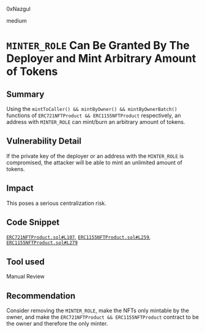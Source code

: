 0xNazgul

medium

# `MINTER_ROLE` Can Be Granted By The Deployer and Mint Arbitrary Amount of Tokens

## Summary
Using the `mintToCaller() && mintByOwner() && mintByOwnerBatch()` functions of `ERC721NFTProduct && ERC1155NFTProduct` respectively, an address with `MINTER_ROLE` can mint/burn an arbitrary amount of tokens.

## Vulnerability Detail
If the private key of the deployer or an address with the `MINTER_ROLE` is compromised, the attacker will be able to mint an unlimited amount of tokens.

## Impact
This poses a serious centralization risk.

## Code Snippet
[`ERC721NFTProduct.sol#L107`](https://github.com/sherlock-audit/2022-10-nftport/blob/main/evm-minting-master/contracts/templates/ERC721NFTProduct.sol#L107), [`ERC1155NFTProduct.sol#L259`](https://github.com/sherlock-audit/2022-10-nftport/blob/main/evm-minting-master/contracts/templates/ERC1155NFTProduct.sol#L259), [`ERC1155NFTProduct.sol#L279`](https://github.com/sherlock-audit/2022-10-nftport/blob/main/evm-minting-master/contracts/templates/ERC1155NFTProduct.sol#L279)

## Tool used
Manual Review

## Recommendation
Consider removing the `MINTER_ROLE`, make the NFTs only mintable by the owner, and make the `ERC721NFTProduct && ERC1155NFTProduct` contract to be the owner and therefore the only minter.